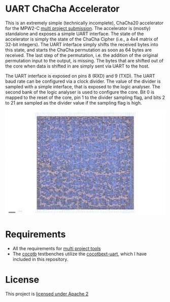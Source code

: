 # UART ChaCha Accelerator

This is an extremely simple (technically incomplete), ChaCha20
accelerator for the MPW2-C [multi project
submission](https://github.com/mattvenn/multi_project_tools). The
accelerator is (mostly) standalone and exposes a simple UART interface.
The state of the accelerator is simply the state of the ChaCha Cipher
(i.e., a 4x4 matrix of 32-bit integers). The UART interface simply
shifts the received bytes into this state, and starts the ChaCha
permutation as soon as 64 bytes are received. The last step of the
permutation, i.e. the addition of the original permutation input to the
output, is missing. The bytes that are shifted out of the core when data
is shifted in are simply sent via UART to the host.

The UART interface is exposed on pins 8 (RXD) and 9 (TXD). The UART baud
rate can be configured via a clock divider. The value of the divider is
sampled with a simple interface, that is exposed to the logic analyser.
The second bank of the logic analyser is used to configure the core. Bit
0 is mapped to the reset of the core, pin 1 to the divider sampling
flag, and bits 2 to 21 are sampled as the divider value if the sampling
flag is high.

![Image of the core](docs/core.png)

# Requirements

- All the requirements for [multi project tools](https://github.com/mattvenn/multi_project_tools)
- The [cocotb](https://github.com/cocotb/cocotb) testbenches utilize the [cocotbext-uart](https://github.com/alexforencich/cocotbext-uart), which I have included in this repository.

# License

This project is [licensed under Apache 2](LICENSE)
